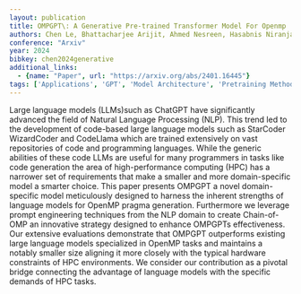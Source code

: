 ```yaml
---
layout: publication
title: OMPGPT\: A Generative Pre-trained Transformer Model For Openmp
authors: Chen Le, Bhattacharjee Arijit, Ahmed Nesreen, Hasabnis Niranjan, Oren Gal, Vo Vy, Jannesari Ali
conference: "Arxiv"
year: 2024
bibkey: chen2024generative
additional_links:
  - {name: "Paper", url: "https://arxiv.org/abs/2401.16445"}
tags: ['Applications', 'GPT', 'Model Architecture', 'Pretraining Methods', 'Prompting', 'RAG', 'Transformer']
---
```

Large language models (LLMs)such as ChatGPT have significantly advanced the field of Natural Language Processing (NLP). This trend led to the development of code-based large language models such as StarCoder WizardCoder and CodeLlama which are trained extensively on vast repositories of code and programming languages. While the generic abilities of these code LLMs are useful for many programmers in tasks like code generation the area of high-performance computing (HPC) has a narrower set of requirements that make a smaller and more domain-specific model a smarter choice. This paper presents OMPGPT a novel domain-specific model meticulously designed to harness the inherent strengths of language models for OpenMP pragma generation. Furthermore we leverage prompt engineering techniques from the NLP domain to create Chain-of-OMP an innovative strategy designed to enhance OMPGPTs effectiveness. Our extensive evaluations demonstrate that OMPGPT outperforms existing large language models specialized in OpenMP tasks and maintains a notably smaller size aligning it more closely with the typical hardware constraints of HPC environments. We consider our contribution as a pivotal bridge connecting the advantage of language models with the specific demands of HPC tasks.

